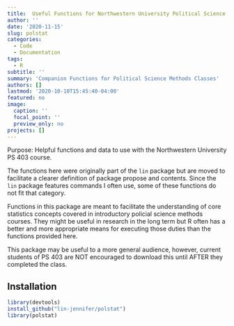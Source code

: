 ```yaml
---
title:  Useful Functions for Northwestern University Political Science Methods Classes
author: ''
date: '2020-11-15'
slug: polstat
categories:
  - Code
  - Documentation
tags:
  - R
subtitle: ''
summary: 'Companion Functions for Political Science Methods Classes'
authors: []
lastmod: '2020-10-10T15:45:40-04:00'
featured: no
image:
  caption: ''
  focal_point: ''
  preview_only: no
projects: []
---
```


Purpose: Helpful functions and data to use with the Northwestern University PS 403 course.

The functions here were originally part of the `lin` package but are moved to facilitate a clearer definition of package propose and contents. Since the `lin` package features commands I often use, some of these functions do not fit that category. 

Functions in this package are meant to facilitate the understanding of core statistics concepts covered in introductory policial science methods courses. They might be useful in research in the long term but R often has a better and more appropriate means for executing those duties than the functions provided here. 

This package may be useful to a more general audience, however, current students of PS 403 are NOT encouraged to download this until AFTER they completed the class.

## Installation

```r
library(devtools)
install_github("lin-jennifer/polstat")
library(polstat)
```

